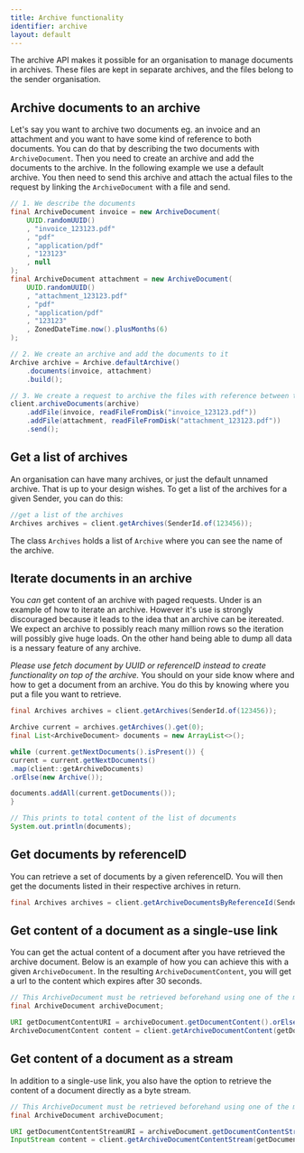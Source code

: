 ```yaml
---
title: Archive functionality
identifier: archive
layout: default
---
```


The archive API makes it possible for an organisation to manage documents in archives. These files are kept in separate 
archives, and the files belong to the sender organisation.


## Archive documents to an archive

Let's say you want to archive two documents eg. an invoice and an attachment and
you want to have some kind of reference to both documents. You can do that 
by describing the two documents with `ArchiveDocument`. Then you need to create an archive 
and add the documents to the archive. In the following example we use a default archive.
You then need to send this archive and attach the actual files to the request by linking
the `ArchiveDocument` with a file and send. 

```java
// 1. We describe the documents
final ArchiveDocument invoice = new ArchiveDocument(
    UUID.randomUUID()
    , "invoice_123123.pdf"
    , "pdf"
    , "application/pdf"
    , "123123"
    , null
);
final ArchiveDocument attachment = new ArchiveDocument(
    UUID.randomUUID()
    , "attachment_123123.pdf"
    , "pdf"
    , "application/pdf"
    , "123123"
    , ZonedDateTime.now().plusMonths(6)
);

// 2. We create an archive and add the documents to it
Archive archive = Archive.defaultArchive()
    .documents(invoice, attachment)
    .build();

// 3. We create a request to archive the files with reference between the ArchiveDocument and the actual file
client.archiveDocuments(archive)
    .addFile(invoice, readFileFromDisk("invoice_123123.pdf"))
    .addFile(attachment, readFileFromDisk("attachment_123123.pdf"))
    .send();
```

## Get a list of archives

An organisation can have many archives, or just the default unnamed archive. That is up to 
your design wishes. To get a list of the archives for a given Sender, you can do this:

```java
//get a list of the archives
Archives archives = client.getArchives(SenderId.of(123456));
```

The class `Archives` holds a list of `Archive` where you can see the name of the archive.

## Iterate documents in an archive

You _can_ get content of an archive with paged requests. Under is an example of how to iterate
an archive. However it's use is strongly discouraged because it leads to the idea that 
an archive can be itereated. We expect an archive to possibly reach many million rows so the iteration 
will possibly give huge loads. On the other hand being able to dump all data is a nessary feature of any archive.

_Please use fetch document by UUID or referenceID instead to create functionality on top of the archive._
You should on your side know where and how to get a document from an archive. You do this by knowing where 
you put a file you want to retrieve.

```java
final Archives archives = client.getArchives(SenderId.of(123456));

Archive current = archives.getArchives().get(0);
final List<ArchiveDocument> documents = new ArrayList<>();

while (current.getNextDocuments().isPresent()) {
current = current.getNextDocuments()
.map(client::getArchiveDocuments)
.orElse(new Archive());

documents.addAll(current.getDocuments());
}

// This prints to total content of the list of documents
System.out.println(documents);
```

## Get documents by referenceID

You can retrieve a set of documents by a given referenceID. You will then get the documents listed in their respective
archives in return.

```java
final Archives archives = client.getArchiveDocumentsByReferenceId(SenderId.of(123456), "REFERENCE_ID");
```

## Get content of a document as a single-use link

You can get the actual content of a document after you have retrieved the archive document. Below is an example of how
you can achieve this with a given `ArchiveDocument`. In the resulting `ArchiveDocumentContent`, you will get a url to
the content which expires after 30 seconds. 

```java
// This ArchiveDocument must be retrieved beforehand using one of the methods described above
final ArchiveDocument archiveDocument;

URI getDocumentContentURI = archiveDocument.getDocumentContent().orElseThrow();
ArchiveDocumentContent content = client.getArchiveDocumentContent(getDocumentContentURI);
```

## Get content of a document as a stream

In addition to a single-use link, you also have the option to retrieve the content of a document directly as a
byte stream. 

```java
// This ArchiveDocument must be retrieved beforehand using one of the methods described above
final ArchiveDocument archiveDocument;

URI getDocumentContentStreamURI = archiveDocument.getDocumentContentStream().orElseThrow();
InputStream content = client.getArchiveDocumentContentStream(getDocumentContentStreamURI);
```

